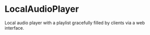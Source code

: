 # LocalAudioPlayer
Local audio player with a playlist gracefully filled by clients via a web interface.
